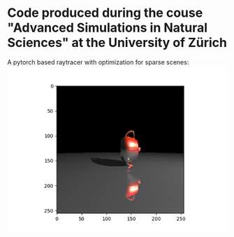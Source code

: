 # Code produced during the couse "Advanced Simulations in Natural Sciences" at the University of Zürich

A pytorch based raytracer with optimization for sparse scenes:
![teapot](raytracing/teapot.png)